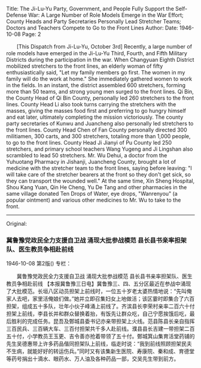 Title: The Ji-Lu-Yu Party, Government, and People Fully Support the Self-Defense War: A Large Number of Role Models Emerge in the War Effort; County Heads and Party Secretaries Personally Lead Stretcher Teams; Doctors and Teachers Compete to Go to the Front Lines
Author:
Date: 1946-10-08
Page: 2

　　[This Dispatch from Ji-Lu-Yu, October 3rd] Recently, a large number of role models have emerged in the Ji-Lu-Yu Third, Fourth, and Fifth Military Districts during the participation in the war. When Changyuan Eighth District mobilized stretchers to the front lines, an elderly woman of fifty enthusiastically said, "Let my family members go first. The women in my family will do the work at home." She immediately gathered women to work in the fields. In an instant, the district assembled 600 stretchers, forming more than 50 teams, and strong young men surged to the front lines. Qi Bin, the County Head of Qi Bin County, personally led 260 stretchers to the front lines. County Head Li also took turns carrying the stretchers with the masses, giving the masses food first and preferring to go hungry himself and eat later, ultimately completing the mission victoriously. The county party secretaries of Kunwu and Juancheng also personally led stretchers to the front lines. County Head Chen of Fan County personally directed 300 militiamen, 300 carts, and 300 stretchers, totaling more than 1,000 people, to go to the front lines. County Head Ji Jianyi of Pu County led 250 stretchers, and primary school teachers Wang Yugeng and Ji Lingshan also scrambled to lead 50 stretchers. Mr. Wu Dehui, a doctor from the Yuhuotang Pharmacy in Jishanji, Juancheng County, brought a lot of medicine with the stretcher team to the front lines, saying before leaving: "I will take care of the stretcher bearers at the front so they don't get sick, so they can transport the wounded well." At the same time, Xin Sheng Hospital, Shou Kang Yuan, Qin He Cheng, Yu De Tang and other pharmacies in the same village donated Ten Drops of Water, eye drops, "Wanrenyou" (a popular ointment) and various other medicines to Mr. Wu to take to the front.



<hr /> 

Original: 


### 冀鲁豫党政民全力支援自卫战  涌现大批参战模范  县长县书亲率担架队、医生教员争相赴前线

1946-10-08
第2版()
专栏：

　　冀鲁豫党政民全力支援自卫战
    涌现大批参战模范
    县长县书亲率担架队、医生教员争相赴前线
    【本报冀鲁豫三日电】冀鲁豫三、四、五分区最近在参战中涌现了大批模范。长垣八区动员担架上前线时，一位五十岁老太婆热情地说：“先叫俺家人去吧，家里活俺娘们做。”她并立即召集妇女上地做活；该区霎时即集合了六百担架，组成五十多队，壮年小伙子峰涌上前线了。齐滨县长李荣村亲率二百六十付担架上前线，李县长并和群众替换着抬，有饭先让群众吃，自己宁愿挨饿后吃，最后胜利的完成任务。昆吾及鄄城县委书记亦亲带担架上火线。范县陈县长亲自指挥三百民兵、三百辆大车、三百付担架共千多人赴前线。濮县县长吉建一带担架二百五十付，小学教员王玉更、吉令善亦抢着带领了五十付。鄄城箕山集育活堂药铺的先生吴德惠带上许多药品偕同担架队上前线，临走时说：“我到前线照顾担架民夫不生病，就能好好的转运伤兵。”同时又有该集新生医院、寿康院、秦和成、育德堂等药号捐出十滴水、眼药水、万人油及各种药品一部，交吴先生带到前方。
